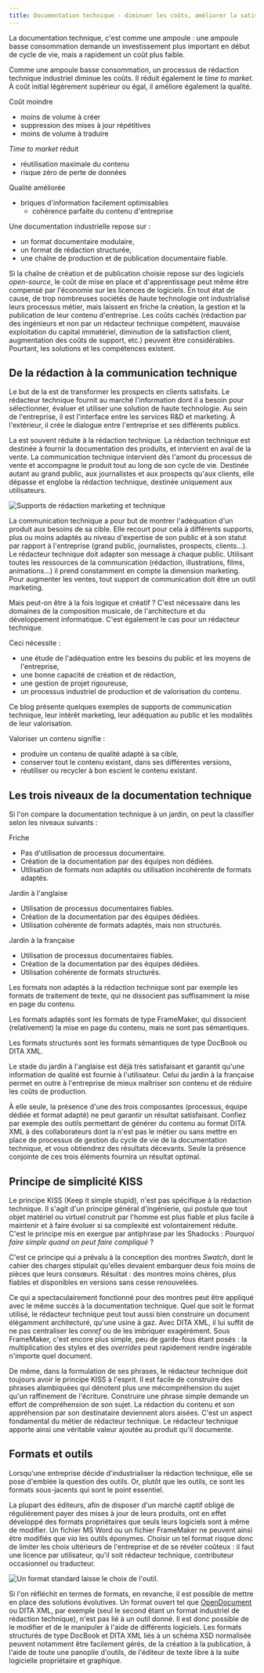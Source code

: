 ```yaml
---
title: Documentation technique - diminuer les coûts, améliorer la satisfaction client
---
```


La documentation technique, c'est comme une ampoule : une ampoule basse
consommation demande un investissement plus important en début de cycle
de vie, mais a rapidement un coût plus faible.

Comme une ampoule basse consommation, un processus de rédaction
technique industriel diminue les coûts. Il réduit également le *time to
market*. À coût initial légèrement supérieur ou égal, il améliore
également la qualité.

Coût moindre

-   moins de volume à créer
-   suppression des mises à jour répétitives
-   moins de volume à traduire

*Time to market* réduit

-   réutilisation maximale du contenu
-   risque zéro de perte de données

Qualité améliorée

-   briques d'information facilement optimisables
    -   cohérence parfaite du contenu d'entreprise

Une documentation industrielle repose sur :

-   un format documentaire modulaire,
-   un format de rédaction structurée,
-   une chaîne de production et de publication documentaire fiable.

Si la chaîne de création et de publication choisie repose sur des
logiciels *open-source*, le coût de mise en place et d'apprentissage
peut même être compensé par l'économie sur les licences de logiciels.
En tout état de cause, de trop nombreuses sociétés de haute technologie
ont industrialisé leurs processus métier, mais laissent en friche la
création, la gestion et la publication de leur contenu d'entreprise.
Les coûts cachés (rédaction par des ingénieurs et non par un rédacteur
technique compétent, mauvaise exploitation du capital immatériel,
diminution de la satisfaction client, augmentation des coûts de support,
etc.) peuvent être considérables. Pourtant, les solutions et les
compétences existent.

## De la rédaction à la communication technique

Le but de la est de transformer les prospects en clients satisfaits. Le
rédacteur technique fournit au marché l'information dont il a besoin
pour sélectionner, évaluer et utiliser une solution de haute
technologie. Au sein de l'entreprise, il est l'interface entre les
services R&D et marketing. À l'extérieur, il crée le dialogue entre
l'entreprise et ses différents publics.

La est souvent réduite à la rédaction technique. La rédaction technique
est destinée à fournir la documentation des produits, et intervient en
aval de la vente. La communication technique intervient dès l'amont du
processus de vente et accompagne le produit tout au long de son cycle de
vie. Destinée autant au grand public, aux journalistes et aux prospects
qu'aux clients, elle dépasse et englobe la rédaction technique,
destinée uniquement aux utilisateurs.

![Supports de rédaction marketing et technique](graphics/marketing-technique.svg "Supports de rédaction marketing et technique")

La communication technique a pour but de montrer l'adéquation d'un
produit aux besoins de sa cible. Elle recourt pour cela à différents
supports, plus ou moins adaptés au niveau d'expertise de son public et
à son statut par rapport à l'entreprise (grand public, journalistes,
prospects, clients...). Le rédacteur technique doit adapter son message
à chaque public. Utilisant toutes les ressources de la communication
(rédaction, illustrations, films, animations...) il prend constamment en
compte la dimension marketing. Pour augmenter les ventes, tout support
de communication doit être un outil marketing.

Mais peut-on être à la fois logique et créatif ? C'est nécessaire dans
les domaines de la composition musicale, de l'architecture et du
développement informatique. C'est également le cas pour un rédacteur
technique.

Ceci nécessite :

-   une étude de l'adéquation entre les besoins du public et les moyens
    de l'entreprise,
-   une bonne capacité de création et de rédaction,
-   une gestion de projet rigoureuse,
-   un processus industriel de production et de valorisation du contenu.

Ce blog présente quelques exemples de supports de communication
technique, leur intérêt marketing, leur adéquation au public et les
modalités de leur valorisation.

Valoriser un contenu signifie :

-   produire un contenu de qualité adapté à sa cible,
-   conserver tout le contenu existant, dans ses différentes versions,
-   réutiliser ou recycler à bon escient le contenu existant.

## Les trois niveaux de la documentation technique

Si l'on compare la documentation technique à un jardin, on peut la
classifier selon les niveaux suivants :

Friche

- Pas d'utilisation de processus documentaire.
- Création de la documentation par des équipes non dédiées.
- Utilisation de formats non adaptés ou utilisation incohérente de
  formats adaptés.

Jardin à l'anglaise

- Utilisation de processus documentaires fiables.
- Création de la documentation par des équipes dédiées.
- Utilisation cohérente de formats adaptés, mais non structurés.

Jardin à la française

- Utilisation de processus documentaires fiables.
- Création de la documentation par des équipes dédiées.
- Utilisation cohérente de formats structurés.

Les formats non adaptés à la rédaction technique sont par exemple les
formats de traitement de texte, qui ne dissocient pas suffisamment la
mise en page du contenu.

Les formats adaptés sont les formats de type FrameMaker, qui dissocient
(relativement) la mise en page du contenu, mais ne sont pas sémantiques.

Les formats structurés sont les formats sémantiques de type DocBook ou
DITA XML.

Le stade du jardin à l'anglaise est déjà très satisfaisant et garantit
qu'une information de qualité est fournie à l'utilisateur. Celui du
jardin à la française permet en outre à l'entreprise de mieux maîtriser
son contenu et de réduire les coûts de production.

À elle seule, la présence d'une des trois composantes (processus,
équipe dédiée et format adapté) ne peut garantir un résultat
satisfaisant. Confiez par exemple des outils permettant de générer du
contenu au format DITA XML à des collaborateurs dont la n'est pas le
métier ou sans mettre en place de processus de gestion du cycle de vie
de la documentation technique, et vous obtiendrez des résultats
décevants. Seule la présence conjointe de ces trois éléments fournira un
résultat optimal.

## Principe de simplicité KISS

Le principe KISS (Keep it simple stupid), n'est pas spécifique à la rédaction technique. Il s'agit
d'un principe général d'ingénierie, qui postule que tout objet
matériel ou virtuel construit par l'homme est plus fiable et plus
facile à maintenir et à faire évoluer si sa complexité est
volontairement réduite. C'est le principe mis en exergue par antiphrase
par les Shadocks : *Pourquoi faire simple quand on peut faire
compliqué* ?

C'est ce principe qui a prévalu à la conception des montres *Swatch*,
dont le cahier des charges stipulait qu'elles devaient embarquer deux
fois moins de pièces que leurs consœurs. Résultat : des montres moins
chères, plus fiables et disponibles en versions sans cesse renouvelées.

Ce qui a spectaculairement fonctionné pour des montres peut être
appliqué avec le même succès à la documentation technique. Quel que soit
le format utilisé, le rédacteur technique peut tout aussi bien
construire un document élégamment architecturé, qu'une usine à gaz.
Avec DITA XML, il lui suffit de ne pas centraliser les *conref* ou de
les imbriquer exagérément. Sous FrameMaker, c'est encore plus simple,
peu de garde-fous étant posés : la multiplication des styles et des
*overrides* peut rapidement rendre ingérable n'importe quel document.

De même, dans la formulation de ses phrases, le rédacteur technique doit
toujours avoir le principe KISS à l'esprit. Il est facile de construire
des phrases alambiquées qui dénotent plus une mécompréhension du sujet
qu'un raffinement de l'écriture. Construire une phrase simple
demande un effort de compréhension de son sujet. La rédaction du contenu
et son appréhension par son destinataire deviennent alors aisées. C'est
un aspect fondamental du métier de rédacteur technique. Le rédacteur
technique apporte ainsi une véritable valeur ajoutée au produit qu'il
documente.

## Formats et outils

Lorsqu'une entreprise décide d'industrialiser la rédaction technique,
elle se pose d'emblée la question des outils. Or, plutôt que les
outils, ce sont les formats sous-jacents qui sont le point essentiel.

La plupart des éditeurs, afin de disposer d'un marché captif obligé de
régulièrement payer des mises à jour de leurs produits, ont en effet
développé des formats propriétaires que seuls leurs logiciels sont à
même de modifier. Un fichier MS Word ou un fichier FrameMaker ne peuvent
ainsi être modifiés que *via* les outils éponymes. Choisir un tel format
risque donc de limiter les choix ultérieurs de l'entreprise et de se
révéler coûteux : il faut une licence par utilisateur, qu'il soit
rédacteur technique, contributeur occasionnel ou traducteur.

![Un format standard laisse le choix de l'outil.](graphics/format-standard.svg "Un format standard laisse le choix de l'outil.")

Si l'on réfléchit en termes de formats, en revanche, il est possible de
mettre en place des solutions évolutives. Un format ouvert tel que
[OpenDocument](http://fr.wikipedia.org/wiki/OpenDocument) ou DITA
XML, par exemple (seul le second étant un format industriel de rédaction
technique), n'est pas lié à un outil donné. Il est donc possible de le
modifier et de le manipuler à l'aide de différents logiciels. Les
formats structurés de type DocBook et DITA XML liés à un schéma XSD
normalisée peuvent notamment être facilement gérés, de la création à la
publication, à l'aide de toute une panoplie d'outils, de l'éditeur de
texte libre à la suite logicielle propriétaire et graphique.
